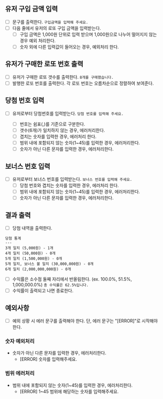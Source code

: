 ## 유저 구입 금액 입력

- [ ] 문구를 출력한다.
      `구입금액을 입력해 주세요.`
- [ ] 다음 줄에서 유저의 로또 구입 금액을 입력받는다.
  - [ ] 구입 금액은 1,000원 단위로 입력 받으며 1,000원으로 나누어 떨어지지 않는 경우 예외 처리한다.
  - [ ] 숫자 외에 다른 입력값이 들어오는 경우, 예외처리 한다.

## 유저가 구매한 로또 번호 출력

- [ ] 유저가 구매한 로또 갯수를 출력한다.
      `8개를 구매했습니다.`
- [ ] 발행한 로또 번호를 출력한다. 각 로또 번호는 오름차순으로 정렬하여 보여준다.

## 당첨 번호 입력

- [ ] 유저로부터 당첨번호를 입력받는다.
      `당첨 번호를 입력해 주세요.`

  - [ ] 번호는 쉼표(,)를 기준으로 구분한다.
  - [ ] 갯수(6개)가 일치하지 않는 경우, 에러처리한다.
  - [ ] 겹치는 숫자를 입력한 경우, 에러처리 한다.
  - [ ] 범위 내에 포함되지 않는 숫자(1~45)를 입력한 경우, 에러처리한다.
  - [ ] 숫자가 아닌 다른 문자를 입력한 경우, 에러처리한다.

## 보너스 번호 입력

- [ ] 유저로부터 보너스 번호를 입력받는다.
      `보너스 번호를 입력해 주세요.`
  - [ ] 당첨 번호와 겹치는 숫자를 입력한 경우, 에러처리 한다.
  - [ ] 범위 내에 포함되지 않는 숫자(1~45)를 입력한 경우, 에러처리한다.
  - [ ] 숫자가 아닌 다른 문자를 입력한 경우, 에러처리한다.

## 결과 출력

- [ ] 당첨 내역을 출력한다.

```
당첨 통계
---
3개 일치 (5,000원) - 1개
4개 일치 (50,000원) - 0개
5개 일치 (1,500,000원) - 0개
5개 일치, 보너스 볼 일치 (30,000,000원) - 0개
6개 일치 (2,000,000,000원) - 0개
```

- [ ] 수익률은 소수점 둘째 자리에서 반올림한다. (ex. 100.0%, 51.5%, 1,000,000.0%)
      `총 수익률은 62.5%입니다.`
- [ ] 수익률이 출력되고 나면 종료한다.

## 예외사항

- [ ] 예외 상황 시 에러 문구를 출력해야 한다. 단, 에러 문구는 "[ERROR]"로 시작해야 한다.

### 숫자 예외처리

- 숫자가 아닌 다른 문자를 입력한 경우, 에러처리한다.
  - [ERROR] 숫자를 입력해주세요.

### 범위 에러처리

- 범위 내에 포함되지 않는 숫자(1~45)를 입력한 경우, 에러처리한다.
  - [ERROR] 1~45 범위에 해당하는 숫자를 입력해주세요.
